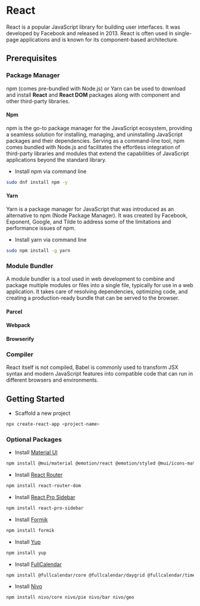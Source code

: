 # React

React is a popular JavaScript library for building user interfaces. It was developed by Facebook and released in 2013. React is often used in single-page applications and is known for its component-based architecture.

## Prerequisites

### Package Manager

npm (comes pre-bundled with Node.js) or Yarn can be used to download and install **React** and **React DOM** packages along with component and other third-party libraries.

#### Npm

npm is the go-to package manager for the JavaScript ecosystem, providing a seamless solution for installing, managing, and uninstalling JavaScript packages and their dependencies. Serving as a command-line tool, npm comes bundled with Node.js and facilitates the effortless integration of third-party libraries and modules that extend the capabilities of JavaScript applications beyond the standard library.

- Install npm via command line

```bash
sudo dnf install npm -y
```

#### Yarn

Yarn is a package manager for JavaScript that was introduced as an alternative to npm (Node Package Manager). It was created by Facebook, Exponent, Google, and Tilde to address some of the limitations and performance issues of npm.

- Install yarn via command line

```bash
sudo npm install -g yarn
```

### Module Bundler

A module bundler is a tool used in web development to combine and package multiple modules or files into a single file, typically for use in a web application. It takes care of resolving dependencies, optimizing code, and creating a production-ready bundle that can be served to the browser.

#### Parcel

#### Webpack

#### Browserify

### Compiler

React itself is not compiled, Babel is commonly used to transform JSX syntax and modern JavaScript features into compatible code that can run in different browsers and environments.

## Getting Started

- Scaffold a new project

```bash
npx create-react-app <project-name>
```

### Optional Packages

- Install [Material UI](https://mui.com/material-ui/getting-started/installation/)

```bash
npm install @mui/material @emotion/react @emotion/styled @mui/icons-material @mui/x-data-grid
```

- Install [React Router](https://reactrouter.com/en/main)

```bash
npm install react-router-dom
```

- Install [React Pro Sidebar](https://github.com/azouaoui-med/react-pro-sidebar)

```bash
npm install react-pro-sidebar
```

- Install [Formik](https://formik.org/)

```bash
npm install formik
```

- Install [Yup](https://github.com/jquense/yup)

```bash
npm install yup
```

- Install [FullCalendar](https://fullcalendar.io/docs/react)

```bash
npm install @fullcalendar/core @fullcalendar/daygrid @fullcalendar/timegrid @fullcalendar/daygrid @fullcalendar/list
```

- Install [Nivo](https://nivo.rocks/)

```bash
npm install nivo/core nivo/pie nivo/bar nivo/geo
```
